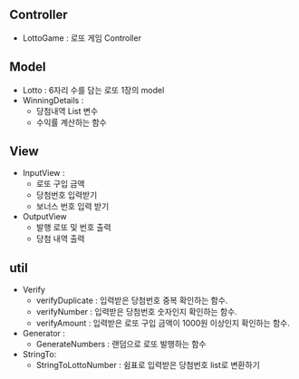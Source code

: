 ## Controller
- LottoGame : 로또 게임 Controller

## Model
- Lotto : 6자리 수를 담는 로또 1장의 model
- WinningDetails :
  - 당첨내역 List 변수
  - 수익률 계산하는 함수

## View
- InputView :
  - 로또 구입 금액
  - 당첨번호 입력받기
  - 보너스 번호 입력 받기
- OutputView 
  - 발행 로또 및 번호 출력
  - 당첨 내역 출력


## util
- Verify
  - verifyDuplicate : 입력받은 당첨번호 중복 확인하는 함수.
  - verifyNumber : 입력받은 당첨번호 숫자인지 확인하는 함수.
  - verifyAmount : 입력받은 로또 구입 금액이 1000원 이상인지 확인하는 함수.
- Generator : 
  - GenerateNumbers : 랜덤으로 로또 발행하는 함수
- StringTo:
  - StringToLottoNumber : 쉼표로 입력받은 당첨번호 list<Integer>로 변환하기
